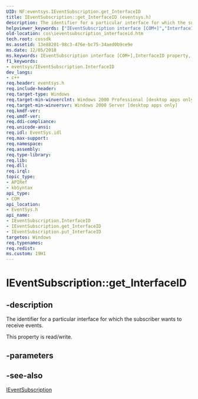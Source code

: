 ```yaml
---
UID: NF:eventsys.IEventSubscription.get_InterfaceID
title: IEventSubscription::get_InterfaceID (eventsys.h)
description: The identifier for a particular interface for which the subscriber wants to receive events.helpviewer_keywords: ["IEventSubscription interface [COM+]","InterfaceID property","IEventSubscription.InterfaceID","IEventSubscription.get_InterfaceID","IEventSubscription::InterfaceID","IEventSubscription::get_InterfaceID","IEventSubscription::put_InterfaceID","InterfaceID property [COM+]","InterfaceID property [COM+]","IEventSubscription interface","cos.ieventsubscription_interfaceid","eventsys/IEventSubscription::InterfaceID","eventsys/IEventSubscription::get_InterfaceID","eventsys/IEventSubscription::put_InterfaceID","get_InterfaceID"]
old-location: cos\ieventsubscription_interfaceid.htm
tech.root: cossdk
ms.assetid: 13e88201-98c3-476e-bc75-34aed0b9ce9e
ms.date: 12/05/2018
ms.keywords: IEventSubscription interface [COM+],InterfaceID property, IEventSubscription.InterfaceID, IEventSubscription.get_InterfaceID, IEventSubscription::InterfaceID, IEventSubscription::get_InterfaceID, IEventSubscription::put_InterfaceID, InterfaceID property [COM+], InterfaceID property [COM+],IEventSubscription interface, cos.ieventsubscription_interfaceid, eventsys/IEventSubscription::InterfaceID, eventsys/IEventSubscription::get_InterfaceID, eventsys/IEventSubscription::put_InterfaceID, get_InterfaceID
f1_keywords:
- eventsys/IEventSubscription.InterfaceID
dev_langs:
- c++
req.header: eventsys.h
req.include-header: 
req.target-type: Windows
req.target-min-winverclnt: Windows 2000 Professional [desktop apps only]
req.target-min-winversvr: Windows 2000 Server [desktop apps only]
req.kmdf-ver: 
req.umdf-ver: 
req.ddi-compliance: 
req.unicode-ansi: 
req.idl: EventSys.idl
req.max-support: 
req.namespace: 
req.assembly: 
req.type-library: 
req.lib: 
req.dll: 
req.irql: 
topic_type:
- APIRef
- kbSyntax
api_type:
- COM
api_location:
- EventSys.h
api_name:
- IEventSubscription.InterfaceID
- IEventSubscription.get_InterfaceID
- IEventSubscription.put_InterfaceID
targetos: Windows
req.typenames: 
req.redist: 
ms.custom: 19H1
---
```


# IEventSubscription::get_InterfaceID


## -description


The identifier for a particular interface for which the subscriber wants to receive events.

This property is read/write.


## -parameters


## -see-also




<a href="https://docs.microsoft.com/windows/desktop/api/eventsys/nn-eventsys-ieventsubscription">IEventSubscription</a>
 

 

